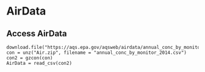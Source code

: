 # AirData

## Access AirData

    download.file("https://aqs.epa.gov/aqsweb/airdata/annual_conc_by_monitor_2014.zip",destfile="Air.zip")
    con = unz("Air.zip", filename = "annual_conc_by_monitor_2014.csv")
    con2 = gzcon(con)
    AirData = read_csv(con2)
